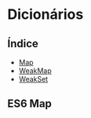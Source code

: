 # Dicionários

## Índice

- [Map](#es6-map)
- [WeakMap](#weakmap)
- [WeakSet](#weakset)

## ES6 Map
